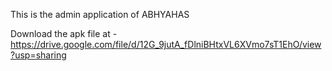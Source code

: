 This is the admin application of ABHYAHAS

Download the apk file at - https://drive.google.com/file/d/12G_9jutA_fDlniBHtxVL6XVmo7sT1EhO/view?usp=sharing
